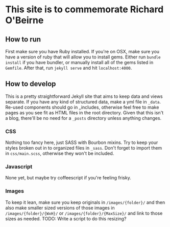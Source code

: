 # This site is to commemorate Richard O'Beirne


## How to run

First make sure you have Ruby installed. If you're on OSX, make sure you have
a version of ruby that will allow you to install gems. Either run `bundle
install` if you have bundler, or manually install all of the gems listed in
`Gemfile`. After that, run `jekyll serve` and hit `localhost:4000`.


## How to develop

This is a pretty straightforward Jekyll site that aims to keep data and views
separate. If you have any kind of structured data, make a yml file in `_data`.
Re-used components should go in _includes, otherwise feel free to make pages as
you see fit as HTML files in the root directory. Given that this isn't a blog,
there'll be no need for a `_posts` directory unless anything changes.

### CSS

Nothing too fancy here, just SASS with Bourbon mixins. Try to keep your styles
broken out in to organized files in `_sass`. Don't forget to import them in
`css/main.scss`, otherwise they won't be included.

### Javascript

None yet, but maybe try coffeescript if you're feeling frisky.

### Images

To keep it lean, make sure you keep originals in `/images/{folder}/` and then
also make smaller sized versions of those images in `/images/{folder}/{WxH}/`
or `/images/{folder}/{MaxSize}/` and link to those sizes as needed.
TODO: Write a script to do this resizing?

